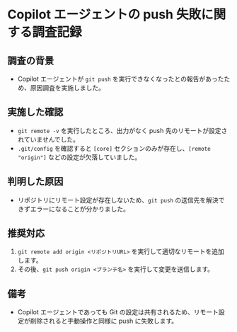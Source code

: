 # Copilot エージェントの push 失敗に関する調査記録

## 調査の背景
- Copilot エージェントが `git push` を実行できなくなったとの報告があったため、原因調査を実施しました。

## 実施した確認
- `git remote -v` を実行したところ、出力がなく push 先のリモートが設定されていませんでした。
- `.git/config` を確認すると `[core]` セクションのみが存在し、`[remote "origin"]` などの設定が欠落していました。

## 判明した原因
- リポジトリにリモート設定が存在しないため、`git push` の送信先を解決できずエラーになることが分かりました。

## 推奨対応
1. `git remote add origin <リポジトリURL>` を実行して適切なリモートを追加します。
2. その後、`git push origin <ブランチ名>` を実行して変更を送信します。

## 備考
- Copilot エージェントであっても Git の設定は共有されるため、リモート設定が削除されると手動操作と同様に push に失敗します。
